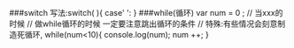 ###switch
		写法:switch( ){
			case' ':
		}
###while(循环)
	var num = 0 ;
		// 当xxx的时候
		// 做while循环的时候 一定要注意跳出循环的条件
		// 特殊:有些情况会刻意制造死循环,
		while(num<10){
			console.log(num);
			num ++;
		}
